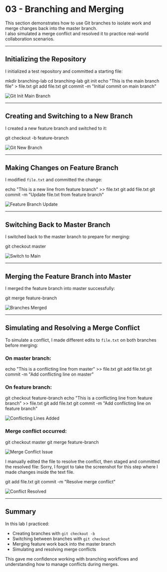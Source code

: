 # 03 - Branching and Merging

This section demonstrates how to use Git branches to isolate work and merge changes back into the master branch.  
I also simulated a merge conflict and resolved it to practice real-world collaboration scenarios.

---

## Initializing the Repository

I initialized a test repository and committed a starting file:

mkdir branching-lab
cd branching-lab
git init
echo "This is the main branch file" > file.txt
git add file.txt
git commit -m "Initial commit on main branch"

![Git Init Main Branch](screenshots/git-init-main-branch.png)

---

## Creating and Switching to a New Branch

I created a new feature branch and switched to it:

git checkout -b feature-branch

![Git New Branch](screenshots/git-new-branch.png)

---

## Making Changes on Feature Branch

I modified `file.txt` and committed the change:

echo "This is a new line from feature branch" >> file.txt
git add file.txt
git commit -m "Update file.txt from feature branch"

![Feature Branch Update](screenshots/git-feature-branch-update-file.png)

---

## Switching Back to Master Branch

I switched back to the master branch to prepare for merging:

git checkout master

![Switch to Main](screenshots/git-switch-to-master.png)

---

## Merging the Feature Branch into Master

I merged the feature branch into master successfully:

git merge feature-branch

![Branches Merged](screenshots/git-branches-merged.png)

---

## Simulating and Resolving a Merge Conflict

To simulate a conflict, I made different edits to `file.txt` on both branches before merging:

### On master branch:

echo "This is a conflicting line from master" >> file.txt
git add file.txt
git commit -m "Add conflicting line on master"

### On feature branch:

git checkout feature-branch
echo "This is a conflicting line from feature branch" >> file.txt
git add file.txt
git commit -m "Add conflicting line on feature branch"

![Conflicting Lines Added](screenshots/git-conflicting-lines-added.png)

### Merge conflict occurred:
git checkout master
git merge feature-branch

![Merge Conflict Issue](screenshots/git-merge-conflict-issue.png)

I manually edited the file to resolve the conflict, then staged and committed the resolved file:
Sorry, I forgot to take the screenshot for this step where I made changes inside the text file.

git add file.txt
git commit -m "Resolve merge conflict"

![Conflict Resolved](screenshots/git-conflict-resolved.png)

---

## Summary

In this lab I practiced:

* Creating branches with `git checkout -b`
* Switching between branches with `git checkout`
* Merging feature work back into the master branch
* Simulating and resolving merge conflicts

This gave me confidence working with branching workflows and understanding how to manage conflicts during merges.

